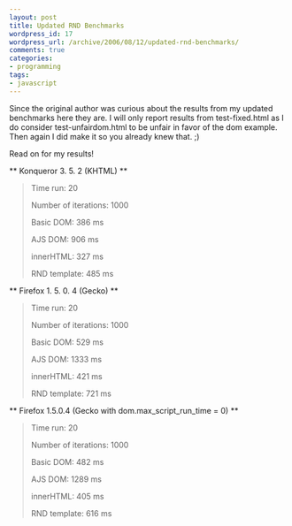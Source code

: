 ```yaml
---
layout: post
title: Updated RND Benchmarks
wordpress_id: 17
wordpress_url: /archive/2006/08/12/updated-rnd-benchmarks/
comments: true
categories:
- programming
tags:
- javascript
---
```


Since the original author was curious about the results from my updated benchmarks here they are. I will only report results from test-fixed.html as I do consider test-unfairdom.html to be unfair in favor of the dom example. Then again I did make it so you already knew that. ;)

Read on for my results!

<!--more-->

** Konqueror 3. 5. 2 (KHTML) **
> Time run: 20
>
> Number of iterations: 1000
>
> Basic DOM: 386 ms
>
> AJS DOM: 906 ms
>
> innerHTML: 327 ms
>
> RND template: 485 ms

** Firefox  1. 5. 0. 4 (Gecko) **
> Time run: 20
>
> Number of iterations: 1000
>
> Basic DOM: 529 ms
>
> AJS DOM: 1333 ms
>
> innerHTML: 421 ms
>
> RND template: 721 ms

** Firefox 1.5.0.4 (Gecko with dom.max_script_run_time = 0) **
> Time run: 20
>
> Number of iterations: 1000
>
> Basic DOM: 482 ms
>
> AJS DOM: 1289 ms
>
> innerHTML: 405 ms
>
> RND template: 616 ms

